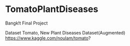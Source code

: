 # TomatoPlantDiseases
Bangk!t Final Project

Dataset
Tomato, New Plant Diseases Dataset(Augmented)
https://www.kaggle.com/noulam/tomato?
